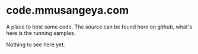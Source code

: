 # code.mmusangeya.com
A place to host some code. The source can be found here on github, what's here is the running samples.

Nothing to see here yet. 
